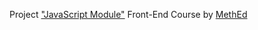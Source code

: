 Project <a href="https://fedoseevdmitry.github.io/js4-7-2/">"JavaScript Module"</a> Front-End Course by <a href="https://methed.ru/">MethEd</a>
